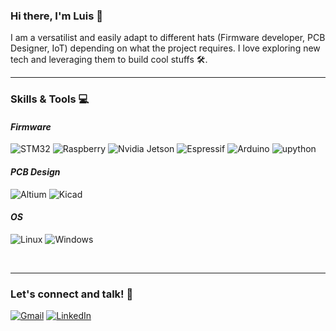 ### Hi there, I'm Luis 👋
  
I am a versatilist and easily adapt to different hats (Firmware developer, PCB Designer, IoT) depending on what the project requires. I love exploring new tech and leveraging them to build cool stuffs 🛠️.

---
### Skills & Tools 💻
#### *Firmware*
![STM32](https://img.shields.io/badge/ST-STM32-blue?style=for-the-badge&logoColor=violet&labelColor=yellow&color=blue) 
![Raspberry](https://img.shields.io/badge/Raspberry%20Pi-A22846?style=for-the-badge&logo=Raspberry%20Pi&logoColor=white) 
![Nvidia Jetson](https://img.shields.io/badge/nvidia-jetson-blue?style=for-the-badge&labelColor=black&color=green) 
![Espressif](https://img.shields.io/badge/espressif-E7352C?style=for-the-badge&logo=espressif&logoColor=white) 
![Arduino](https://img.shields.io/badge/Arduino-00979D?style=for-the-badge&logo=Arduino&logoColor=white)
![upython](https://img.shields.io/badge/m-micropython-blue?style=for-the-badge&labelColor=black&color=white)

#### *PCB Design*
![Altium](https://img.shields.io/badge/altium%20designer-A5915F?style=for-the-badge&logo=altium%20designer&logoColor=white)
![Kicad](https://img.shields.io/badge/ki-Kicad-blue?style=for-the-badge&labelColor=blue&color=white)


#### *OS*
![Linux](https://img.shields.io/badge/Linux-FCC624?style=for-the-badge&logo=linux&logoColor=black)
![Windows](https://img.shields.io/badge/Windows-0078D6?style=for-the-badge&logo=windows&logoColor=white)

![]()
![]()
![]()

---

### Let's connect and talk! 🤝
[![Gmail](https://img.shields.io/badge/Gmail-D14836?style=for-the-badge&logo=gmail&logoColor=white)](mailto:sayaverdebravoluis@gmail.com)
[![LinkedIn](https://img.shields.io/badge/LinkedIn-0077B5?style=for-the-badge&logo=linkedin&logoColor=white)](https://www.linkedin.com/in/sayaverdebravoluis)
<!--
**luissaya/luissaya** is a ✨ _special_ ✨ repository because its `README.md` (this file) appears on your GitHub profile.

Here are some ideas to get you started:

- 🔭 I’m currently working on ...
- 🌱 I’m currently learning ...
- 👯 I’m looking to collaborate on ...
- 🤔 I’m looking for help with ...
- 💬 Ask me about ...
- 📫 How to reach me: ...
- 😄 Pronouns: ...
- ⚡ Fun fact: ...
-->
